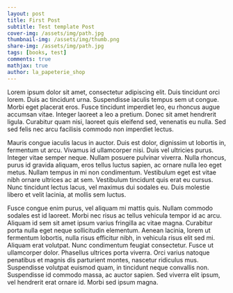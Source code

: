 ```yaml
---
layout: post
title: First Post
subtitle: Test template Post
cover-img: /assets/img/path.jpg
thumbnail-img: /assets/img/thumb.png
share-img: /assets/img/path.jpg
tags: [books, test]
comments: true
mathjax: true
author: la_papeterie_shop
---
```


Lorem ipsum dolor sit amet, consectetur adipiscing elit. Duis tincidunt orci lorem. Duis ac tincidunt urna. Suspendisse iaculis tempus sem ut congue. Morbi eget placerat eros. Fusce tincidunt imperdiet leo, eu rhoncus augue accumsan vitae. Integer laoreet a leo a pretium. Donec sit amet hendrerit ligula. Curabitur quam nisi, laoreet quis eleifend sed, venenatis eu nulla. Sed sed felis nec arcu facilisis commodo non imperdiet lectus.

Mauris congue iaculis lacus in auctor. Duis est dolor, dignissim ut lobortis in, fermentum ut arcu. Vivamus id ullamcorper nisi. Duis vel ultricies purus. Integer vitae semper neque. Nullam posuere pulvinar viverra. Nulla rhoncus, purus id gravida aliquam, eros tellus luctus sapien, ac ornare nulla leo eget metus. Nullam tempus in mi non condimentum. Vestibulum eget est vitae nibh ornare ultrices ac at sem. Vestibulum tincidunt quis erat eu cursus. Nunc tincidunt lectus lacus, vel maximus dui sodales eu. Duis molestie libero et velit lacinia, at mollis sem luctus.

Fusce congue enim purus, vel aliquam mi mattis quis. Nullam commodo sodales est id laoreet. Morbi nec risus ac tellus vehicula tempor id ac arcu. Aliquam id sem sit amet ipsum varius fringilla ac vitae magna. Curabitur porta nulla eget neque sollicitudin elementum. Aenean lacinia, lorem ut fermentum lobortis, nulla risus efficitur nibh, in vehicula risus elit sed mi. Aliquam erat volutpat. Nunc condimentum feugiat consectetur. Fusce ut ullamcorper dolor. Phasellus ultrices porta viverra. Orci varius natoque penatibus et magnis dis parturient montes, nascetur ridiculus mus. Suspendisse volutpat euismod quam, in tincidunt neque convallis non. Suspendisse id commodo massa, ac auctor sapien. Sed viverra elit ipsum, vel hendrerit erat ornare id. Morbi sed ipsum magna.